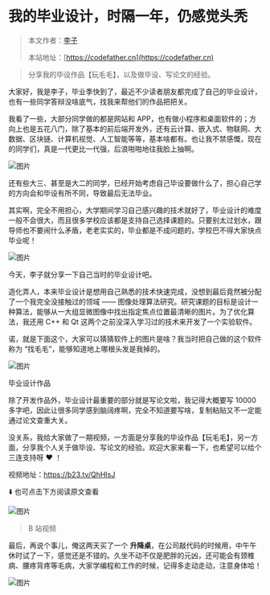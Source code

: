 # 我的毕业设计，时隔一年，仍感觉头秃

> 本文作者：[李子](https://yuyuanweb.feishu.cn/wiki/Abldw5WkjidySxkKxU2cQdAtnah)
>
> 本站地址：[https://codefather.cn](https://codefather.cn)

> 分享我的毕设作品【玩毛毛】，以及做毕设、写论文的经验。

大家好，我是李子，毕业季快到了，最近不少读者朋友都完成了自己的毕业设计，也有一些同学答辩没啥底气，找我来帮他们的作品把把关。

我看了一些，大部分同学做的都是网站和 APP，也有做小程序和桌面软件的；方向上也是五花八门，除了基本的前后端开发外，还有云计算、嵌入式、物联网、大数据、区块链、计算机视觉、人工智能等等，基本啥都有。也让我不禁感慨，现在的同学们，真是一代更比一代强，后浪啪啪地往我脸上抽啊。

![图片](https://pic.yupi.icu/5563/202311090828582.png)

还有些大三、甚至是大二的同学，已经开始考虑自己毕设要做什么了，担心自己学的方向会和毕设有所不同，导致最后无法毕业。

其实啊，完全不用担心，大学期间学习自己感兴趣的技术就好了，毕业设计的难度一般不会很大，而且很多学校应该都是支持自己选择课题的。只要别太过划水，跟导师也不要闹什么矛盾，老老实实的，毕业都是不成问题的，学校巴不得大家快点毕业呢！

![图片](https://pic.yupi.icu/5563/202311090828464.png)

今天，李子就分享一下自己当时的毕业设计吧。

造化弄人，本来毕业设计是想用自己熟悉的技术快速完成，没想到最后竟然被分配了一个我完全没接触过的领域 —— 图像处理算法研究。研究课题的目标是设计一种算法，能够从一大组显微图像中找出指定焦点位置最清晰的图片。为了优化算法，我还用 C++ 和 Qt 这两个之前没深入学习过的技术来开发了一个实验软件。

诺，就是下面这个，大家可以猜猜软件上的图片是啥？我当时把自己做的这个软件称为 “找毛毛”，能够知道地上哪根头发是我掉的。

![图片](https://pic.yupi.icu/5563/202311090828882.png)

毕业设计作品

除了开发作品外，毕业设计最重要的部分就是写论文啦，我记得大概要写 10000 多字吧，因此让很多同学感到脑阔疼啊，完全不知道要写啥，复制粘贴又不一定能通过论文查重大关。

没关系，我给大家做了一期视频，一方面是分享我的毕设作品【玩毛毛】，另一方面，分享我个人关于做毕设、写论文的经验。欢迎大家来看一下，也希望可以给个三连支持呀 ❤️ ！

视频地址：https://b23.tv/QhHIsJ

⬇️ 也可点击下方阅读原文查看

![图片](https://pic.yupi.icu/5563/202311090828749.png)

> B 站视频

最后，再说个事儿，俺这两天买了一个 **升降桌**，在公司敲代码的时候用，中午午休时试了一下，感觉还是不错的。久坐不动不仅是肥胖的元凶，还可能会有颈椎病、腰疼背疼等毛病，大家学编程和工作的时候，记得多走动走动，注意身体哈！

![图片](https://pic.yupi.icu/5563/202311090828821.png)